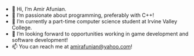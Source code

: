 - 👋 Hi, I’m Amir Afunian.
- 👀 I’m passionate about programming, preferably with C++!
- 🌱 I’m currently a part-time computer science student at Irvine Valley College.
- 💞️ I’m looking forward to opportunities working in game development and software development!
- 📫 You can reach me at amirafunian@yahoo.com!

<!---
AAfunian/AAfunian is a ✨ special ✨ repository because its `README.md` (this file) appears on your GitHub profile.
You can click the Preview link to take a look at your changes.
--->
